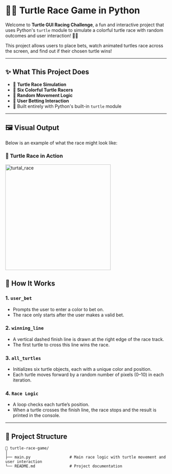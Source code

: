 # 🐢🏁 Turtle Race Game in Python

Welcome to **Turtle GUI Racing Challenge**, a fun and interactive project that uses Python's `turtle` module to simulate a colorful turtle race with random outcomes and user interaction! 🎨🐢

This project allows users to place bets, watch animated turtles race across the screen, and find out if their chosen turtle wins!

---

## ✨ What This Project Does

- 🏁 **Turtle Race Simulation**
- 🎨 **Six Colorful Turtle Racers**
- 🎲 **Random Movement Logic**
- 👤 **User Betting Interaction**
- 🐢 Built entirely with Python's built-in `turtle` module

---

## 🖼️ Visual Output

Below is an example of what the race might look like:

### 🐢 Turtle Race in Action
<img width="329" alt="turtal_race" src="https://github.com/user-attachments/assets/8c125680-331e-4de2-ab46-0a04638ac9bc" />


## 🧠 How It Works

### 1. `user_bet`
- Prompts the user to enter a color to bet on.
- The race only starts after the user makes a valid bet.

### 2. `winning_line`
- A vertical dashed finish line is drawn at the right edge of the race track.
- The first turtle to cross this line wins the race.

### 3. `all_turtles`
- Initializes six turtle objects, each with a unique color and position.
- Each turtle moves forward by a random number of pixels (0–10) in each iteration.

### 4. `Race Logic`
- A loop checks each turtle’s position.
- When a turtle crosses the finish line, the race stops and the result is printed in the console.

---

## 🧰 Project Structure

```text
📁 turtle-race-game/
│
├── main.py                 # Main race logic with turtle movement and user interaction
└── README.md               # Project documentation
